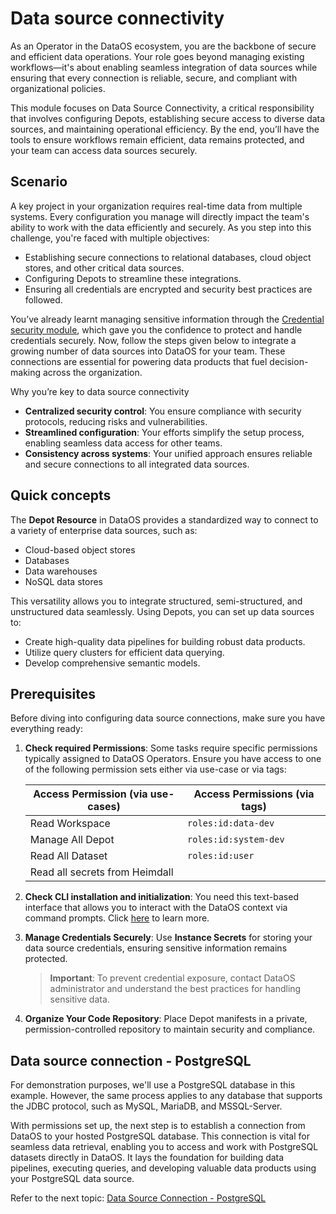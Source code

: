 # Data source connectivity

As an Operator in the DataOS ecosystem, you are the backbone of secure and efficient data operations. Your role goes beyond managing existing workflows—it's about enabling seamless integration of data sources while ensuring that every connection is reliable, secure, and compliant with organizational policies.

This module focuses on Data Source Connectivity, a critical responsibility that involves configuring Depots, establishing secure access to diverse data sources, and maintaining operational efficiency. By the end, you’ll have the tools to ensure workflows remain efficient, data remains protected, and your team can access data sources securely.

## Scenario

A key project in your organization requires real-time data from multiple systems. Every configuration you manage will directly impact the team's ability to work with the data efficiently and securely. As you step into this challenge, you're faced with multiple objectives:

- Establishing secure connections to relational databases, cloud object stores, and other critical data sources.
- Configuring Depots to streamline these integrations.
- Ensuring all credentials are encrypted and security best practices are followed.

You’ve already learnt managing sensitive information through the [Credential security module](/learn/operator_learn_track/cred_security/), which gave you the confidence to protect and handle credentials securely. Now, follow the steps given below to integrate a growing number of data sources into DataOS for your team. These connections are essential for powering data products that fuel decision-making across the organization.

Why you’re key to data source connectivity

- **Centralized security control**: You ensure compliance with security protocols, reducing risks and vulnerabilities.
- **Streamlined configuration**: Your efforts simplify the setup process, enabling seamless data access for other teams.
- **Consistency across systems**: Your unified approach ensures reliable and secure connections to all integrated data sources.

## Quick concepts

The **Depot Resource** in DataOS provides a standardized way to connect to a variety of enterprise data sources, such as:

- Cloud-based object stores
- Databases
- Data warehouses
- NoSQL data stores

This versatility allows you to integrate structured, semi-structured, and unstructured data seamlessly. Using Depots, you can set up data sources to:

- Create high-quality data pipelines for building robust data products.
- Utilize query clusters for efficient data querying.
- Develop comprehensive semantic models.

## Prerequisites

Before diving into configuring data source connections, make sure you have everything ready:

1. **Check required Permissions**: Some tasks require specific permissions typically assigned to DataOS Operators. Ensure you have access to one of the following permission sets either via use-case or via tags:

    | **Access Permission (via use-cases)**       | **Access Permissions (via tags)**      |
    |--------------------------------------------|---------------------------------------|
    | Read Workspace                             | `roles:id:data-dev `                  |
    | Manage All Depot                           | `roles:id:system-dev`                   |
    | Read All Dataset                           | `roles:id:user`                      |
    | Read all secrets from Heimdall             |                                |

2. **Check CLI installation and initialization**: You need this text-based interface that allows you to interact with the DataOS context via command prompts. Click [here](/interfaces/cli/) to learn more.

3. **Manage Credentials Securely**: Use **Instance Secrets** for storing your data source credentials, ensuring sensitive information remains protected.

    > **Important**: To prevent credential exposure, contact DataOS administrator and understand the best practices for handling sensitive data.

4. **Organize Your Code Repository**: Place Depot manifests in a private, permission-controlled repository to maintain security and compliance. 

## Data source connection - PostgreSQL
For demonstration purposes, we'll use a PostgreSQL database in this example. However, the same process applies to any database that supports the JDBC protocol, such as MySQL, MariaDB, and MSSQL-Server.

With permissions set up, the next step is to establish a connection from DataOS to your hosted PostgreSQL database. This connection is vital for seamless data retrieval, enabling you to access and work with PostgreSQL datasets directly in DataOS. It lays the foundation for building data pipelines, executing queries, and developing valuable data products using your PostgreSQL data source.

Refer to the next topic: [Data Source Connection - PostgreSQL](/learn/dp_developer_learn_track/data_source_connectivity/postgres/)